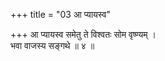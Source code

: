 +++
title = "03 आ प्यायस्व"

+++
आ प्यायस्व समेतु ते विश्वतः सोम वृष्ण्यम् ।  
भवा वाजस्य सङ्गथे ॥ ४ ॥